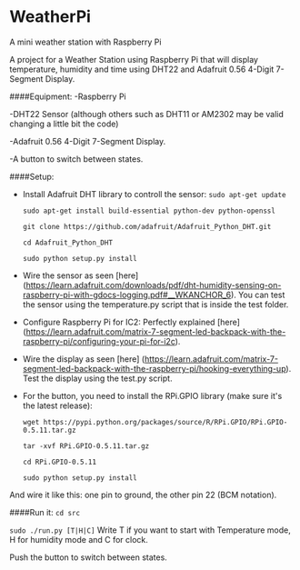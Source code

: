 # WeatherPi
A mini weather station with Raspberry Pi

A project for a Weather Station using Raspberry Pi that will display temperature, humidity and time using DHT22 and Adafruit 0.56 4-Digit 7-Segment Display.

####Equipment:
-Raspberry Pi

-DHT22 Sensor (although others such as DHT11 or AM2302 may be valid changing a little bit the code)

-Adafruit 0.56 4-Digit 7-Segment Display.

-A button to switch between states.

####Setup:

* Install Adafruit DHT library to controll the sensor:
  `sudo apt-get update`

  `sudo apt-get install build-essential python-dev python-openssl`

  `git clone https://github.com/adafruit/Adafruit_Python_DHT.git`

  `cd Adafruit_Python_DHT`

  `sudo python setup.py install`

* Wire the sensor as seen [here] (https://learn.adafruit.com/downloads/pdf/dht-humidity-sensing-on-raspberry-pi-with-gdocs-logging.pdf#__WKANCHOR_6). 
You can test the sensor using the temperature.py script that is inside the test folder.

* Configure Raspberry Pi for IC2: Perfectly explained [here] (https://learn.adafruit.com/matrix-7-segment-led-backpack-with-the-raspberry-pi/configuring-your-pi-for-i2c).

* Wire the display as seen [here] (https://learn.adafruit.com/matrix-7-segment-led-backpack-with-the-raspberry-pi/hooking-everything-up). Test the display using the test.py script.

* For the button, you need to install the RPi.GPIO library (make sure it's the latest release):

  `wget https://pypi.python.org/packages/source/R/RPi.GPIO/RPi.GPIO-0.5.11.tar.gz` 

  `tar -xvf RPi.GPIO-0.5.11.tar.gz`

  `cd RPi.GPIO-0.5.11`

  `sudo python setup.py install`

And wire it like this: one pin to ground, the other pin 22 (BCM notation).

####Run it:
`cd src`
  
`sudo ./run.py [T|H|C]` Write T if you want to start with Temperature mode, H for humidity mode and C for clock.

Push the button to switch between states.
